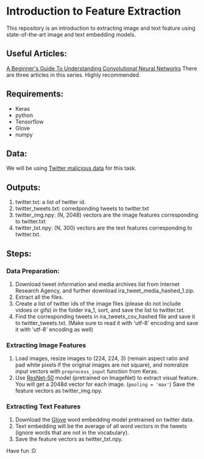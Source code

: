 # Introduction to Feature Extraction
This repository is an introduction to extracting image and text feature using state-of-the-art image and text embedding models.

## Useful Articles:
[A Beginner's Guide To Understanding Convolutional Neural Networks](https://adeshpande3.github.io/adeshpande3.github.io/A-Beginner's-Guide-To-Understanding-Convolutional-Neural-Networks/) There are three articles in this series. Highly recommended.

## Requirements:
- Keras
- python
- Tensorflow
- Glove
- numpy


## Data:
We will be using [Twitter malicious data](https://about.twitter.com/en_us/values/elections-integrity.html#data) for this task.

## Outputs:
1. twitter.txt: a list of twitter id.
2. twitter_tweets.txt: corredponding tweets to twitter.txt
2. twitter_img.npy: (N, 2048) vectors are the image features corresponding to twitter.txt
3. twitter_txt.npy: (N, 300) vectors are the text features corresponding to twitter.txt.

## Steps:

### Data Preparation:
1. Download tweet information and media archives list from Internet Research Agency, and further download ira_tweet_media_hashed_1.zip. 
2. Extract all the files.
3. Create a list of twitter ids of the image files (please do not include vidoes or gifs) in the folder ira_1, sort, and save the list to twitter.txt.
4. Find the corresponding tweets in ira_tweets_csv_hashed file and save it to twitter_tweets.txt. (Make sure to read it with 'utf-8' encoding and save it with 'utf-8' encoding as well)

### Extracting Image Features
1. Load images, resize images to (224, 224, 3) (remain aspect ratio and pad white pixels if the original images are not square), and nomralize input vectors with `preprocess_input` function from Keras.
2. Use [ResNet-50](https://keras.io/applications/#resnet50) model (pretrained on ImageNet) to extract visual feature. You will get a 2048d vector for each image. (`pooling = 'max'`) Save the feature vectors as twitter_img.npy.

### Extracting Text Features
1. Download the [Glove](https://nlp.stanford.edu/projects/glove/) word embedding model pretrained on twitter data.
2. Text embedding will be the average of all word vectors in the tweets (ignore words that are not in the vocabulary).
3. Save the feature vectors as twitter_txt.npy. 

Have fun :D

